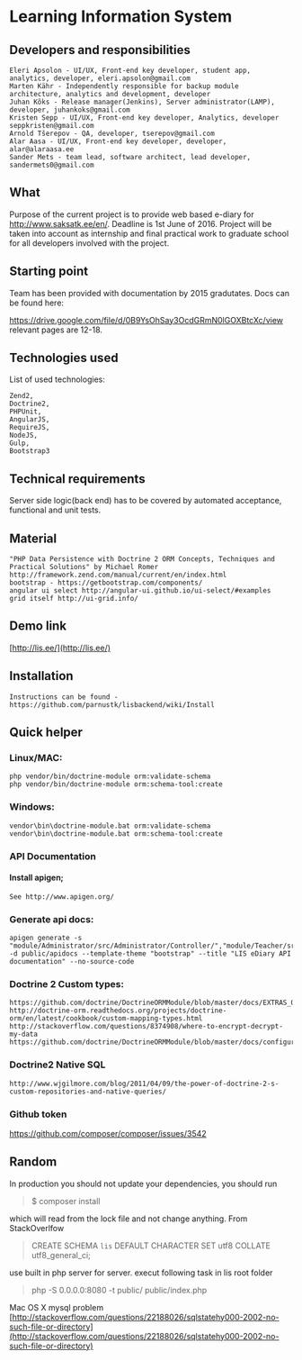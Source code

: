 # Learning Information System 

## Developers and responsibilities

    Eleri Apsolon - UI/UX, Front-end key developer, student app, analytics, developer, eleri.apsolon@gmail.com
    Marten Kähr - Independently responsible for backup module architecture, analytics and development, developer
    Juhan Kõks - Release manager(Jenkins), Server administrator(LAMP), developer, juhankoks@gmail.com
    Kristen Sepp - UI/UX, Front-end key developer, Analytics, developer seppkristen@gmail.com
    Arnold Tšerepov - QA, developer, tserepov@gmail.com
    Alar Aasa - UI/UX, Front-end key developer, developer, alar@alaraasa.ee
    Sander Mets - team lead, software architect, lead developer, sandermets0@gmail.com

## What

Purpose of the current project is to provide web based e-diary for http://www.saksatk.ee/en/. Deadline is 1st June of 2016. 
Project will be taken into account as internship and final practical work to graduate school for all developers involved with the project.  

## Starting point

Team has been provided with documentation by 2015 gradutates. Docs can be found here:

https://drive.google.com/file/d/0B9YsOhSay3OcdGRmN0lGOXBtcXc/view relevant pages are 12-18.

## Technologies used

List of used technologies:

    Zend2, 
    Doctrine2, 
    PHPUnit, 
    AngularJS, 
    RequireJS, 
    NodeJS, 
    Gulp, 
    Bootstrap3

## Technical requirements

Server side logic(back end) has to be covered by automated acceptance, functional and unit tests.

## Material

    "PHP Data Persistence with Doctrine 2 ORM Concepts, Techniques and Practical Solutions" by Michael Romer
    http://framework.zend.com/manual/current/en/index.html  
    bootstrap - https://getbootstrap.com/components/
    angular ui select http://angular-ui.github.io/ui-select/#examples
    grid itself http://ui-grid.info/
    
## Demo link
[http://lis.ee/](http://lis.ee/)  

## Installation

    Instructions can be found - https://github.com/parnustk/lisbackend/wiki/Install  

## Quick helper

### Linux/MAC:

    php vendor/bin/doctrine-module orm:validate-schema
    php vendor/bin/doctrine-module orm:schema-tool:create
   
### Windows:

    vendor\bin\doctrine-module.bat orm:validate-schema
    vendor\bin\doctrine-module.bat orm:schema-tool:create

### API Documentation

#### Install apigen;

    See http://www.apigen.org/

### Generate api docs:

    apigen generate -s "module/Administrator/src/Administrator/Controller/","module/Teacher/src/Teacher/Controller/","module/Student/src/Student/Controller/" -d public/apidocs --template-theme "bootstrap" --title "LIS eDiary API documentation" --no-source-code

### Doctrine 2 Custom types:

    https://github.com/doctrine/DoctrineORMModule/blob/master/docs/EXTRAS_ORM.md
    http://doctrine-orm.readthedocs.org/projects/doctrine-orm/en/latest/cookbook/custom-mapping-types.html
    http://stackoverflow.com/questions/8374908/where-to-encrypt-decrypt-my-data
    https://github.com/doctrine/DoctrineORMModule/blob/master/docs/configuration.md

### Doctrine2 Native SQL

    http://www.wjgilmore.com/blog/2011/04/09/the-power-of-doctrine-2-s-custom-repositories-and-native-queries/

### Github token

https://github.com/composer/composer/issues/3542

## Random
	
In production you should not update your dependencies, you should run  
  
>$ composer install   
  
which will read from the lock file and not change anything. From StackOverlfow

>  CREATE SCHEMA `lis` DEFAULT CHARACTER SET utf8 COLLATE utf8_general_ci;

use built in php server for server. execut following task in lis root folder

 > php -S 0.0.0.0:8080 -t public/ public/index.php

Mac OS X mysql problem [http://stackoverflow.com/questions/22188026/sqlstatehy000-2002-no-such-file-or-directory](http://stackoverflow.com/questions/22188026/sqlstatehy000-2002-no-such-file-or-directory)
